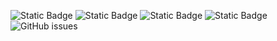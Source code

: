 ![Static Badge](https://img.shields.io/badge/blacklists-60-000000) ![Static Badge](https://img.shields.io/badge/blacklisted-2902248-cc0000) ![Static Badge](https://img.shields.io/badge/whitelisted-2243-00CC00) ![Static Badge](https://img.shields.io/badge/streaming_blacklist-28107-000000) ![GitHub issues](https://img.shields.io/github/issues/fabriziosalmi/blacklists)
